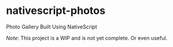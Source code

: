 # nativescript-photos
Photo Gallery Built Using NativeScript

*Note*: This project is a WIP and is not yet complete.  Or even useful.

